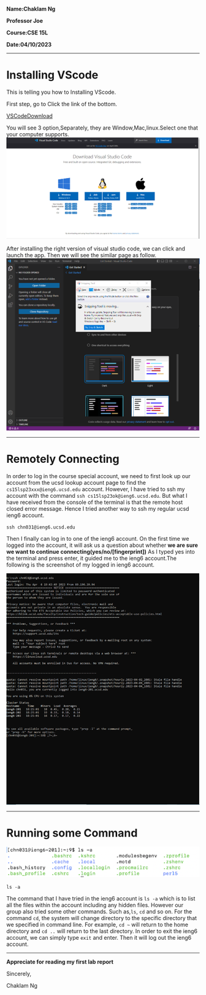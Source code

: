 >
**Name:Chaklam Ng**
>
**Professor Joe**
>
**Course:CSE 15L**
>
**Date:04/10/2023**

___
# Installing VScode
>
This is telling you how to Installing VScode.
>
First step, go to Click the link of the bottom.
>
[VSCodeDownload](https://code.visualstudio.com/download)
>
You will see 3 option,Separately, they are Window,Mac,linux.Select one that your computer supports.
![image](vscodeDown.png)
>
After installing the right version of visual studio code, we can click and launch the app. Then we will see the similar page as follow.
![vscode](vscode.png)
___
# Remotely Connecting
> 
In order to log in the course special account, we need to first look up our account from the ucsd lookup account page to find the `cs15lsp23xxx@ieng6.ucsd.edu` account.
However, I have tried to ssh my account with the command `ssh cs15lsp23ok@ieng6.ucsd.edu`. But what I have received from the console of the terminal is that the remote host closed error message. Hence I tried another way to ssh my regular ucsd ieng6 account.
```
ssh chn031@ieng6.ucsd.edu
```
Then I finally can log in to one of the ieng6 account. On the first time we logged into the account, it will ask us a question about whether **we are sure we want to continue connecting(yes/no/[fingerprint])** As I typed yes into the terminal and press enter, it guided me to the ieng6 account.The following is the screenshot of my logged in ieng6 account.
>
![ieng6](ssh.png)
___
# Running some Command
![command](command.png)
```
ls -a
```
The command that I have tried in the ieng6 account is `ls -a` which is to list all the files within the account including any hidden files. However our group also tried some other commands. Such as,`ls`, `cd` and so on. For the command `cd`, the system will change directory to the specific directory that we specified in command line. For example, `cd ~` will return to the home directory and `cd ..` will return to the last directory.
In order to exit the ieng6 account, we can simply type `exit` and enter. Then it will log out the ieng6 account.
___
**Appreciate for reading my first lab report**
>
Sincerely,
>
Chaklam Ng
